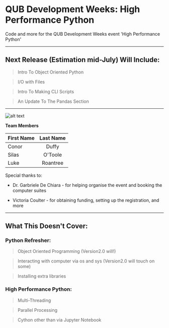 # QUB Development Weeks: High Performance Python
Code and more for the QUB Development Weeks event 'High Performance Python'


---------------------------------------------------------------------------------------------

## Next Release (Estimation mid-July) Will Include:
> Intro To Object Oriented Python


> I/O with Files


> Intro To Making CLI Scripts


> An Update To The Pandas Section


--------------------------------------------------------------------------------------------


![alt text](https://blogs.qub.ac.uk/footnotesqub/files/2015/03/QUBLogo.gif "QUB")



**Team Members**

| First Name    | Last Name     |
| ------------- |:-------------:|
| Conor         | Duffy         |
| Silas         | O'Toole       |
| Luke          | Roantree      |

Special thanks to:


* Dr. Garbriele De Chiara - for helping organise the event and booking the computer suites


* Victoria Coulter - for obtaining funding, setting up the registration, and more




--------------------------------------------------------
## **What This Doesn't Cover:**

### Python Refresher:
> Object Oriented Programming (Version2.0 will!)


> Interacting with computer via os and sys (Version2.0 will touch on some)


> Installing extra libraries


### High Performance Python:
> Multi-Threading


> Parallel Processing


> Cython other than via Jupyter Notebook
